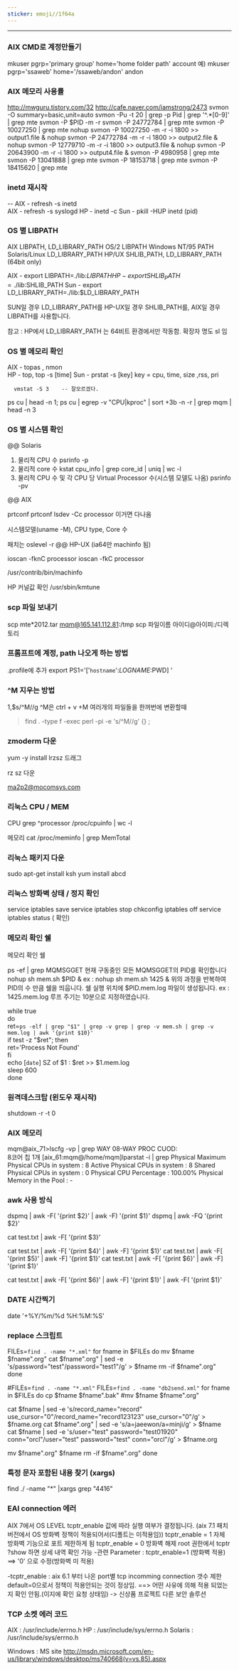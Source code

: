 ```yaml
---
sticker: emoji//1f64a
---
```

---
### AIX CMD로 계정만들기
mkuser pgrp='primary group' home='home folder path' account
 예)
mkuser pgrp='ssaweb' home='/ssaweb/andon' andon
### AIX 메모리 사용률
http://mwguru.tistory.com/32
http://cafe.naver.com/iamstrong/2473
svmon -O summary=basic,unit=auto
svmon -Pu -t 20 | grep -p Pid | grep '^.*[0-9]' | grep mte
svmon -P $PID -m -r 
svmon -P 24772784 | grep mte
svmon -P 10027250 | grep mte
nohup svmon -P 10027250  -m -r -i 1800 >> output1.file &
nohup svmon -P 24772784  -m -r -i 1800 >> output2.file &
nohup svmon -P 12779710  -m -r -i 1800 >> output3.file &
nohup svmon -P 20643900  -m -r -i 1800 >> output4.file &
svmon -P 4980958 | grep mte
svmon -P 13041888 | grep mte
svmon -P 18153718 | grep mte
svmon -P 18415620 | grep mte

### inetd 재시작
-- AIX - refresh -s inetd  
AIX - refresh -s syslogd
HP - inetd -c
Sun - pkill -HUP inetd (pid)


### OS 별 LIBPATH
AIX            LIBPATH, LD_LIBRARY_PATH 
OS/2           LIBPATH
Windows NT/95  PATH
Solaris/Linux     LD_LIBRARY_PATH
HP/UX          SHLIB_PATH, LD_LIBRARY_PATH (64bit only)



AIX - export LIBPATH=./lib:$LIBPATH   
HP - export SHLIB_PATH=./lib:$SHLIB_PATH
Sun - export LD_LIBRARY_PATH=./lib:$LD_LIBRARY_PATH



SUN일 경우 LD_LIBRARY_PATH를
HP-UX일 경우 SHLIB_PATH를,
AIX일 경우 LIBPATH를 사용합니다. 

참고 : HP에서 LD_LIBRARY_PATH 는 64비트 환경에서만 작동함. 확장자 명도 sl 임


### OS 별 메모리 확인

AIX - topas , nmon   
HP - top, top -s [time]
Sun - prstat -s [key]
      key = cpu, time, size ,rss, pri
     
      vmstat -S 3    -- 잘모르겠다.


ps cu | head -n 1;
ps cu | egrep -v "CPU|kproc" | sort +3b -n -r | grep mqm | head -n 3 


### OS 별 시스템 확인
@@ Solaris

1. 물리적 CPU 수
 psrinfo -p
2. 물리적 core 수
  kstat cpu_info | grep core_id | uniq | wc -l
3. 물리적 CPU 수 및 각 CPU 당 Virtual Processor 수(시스템 모델도 나옴)
 psrinfo -pv


@@ AIX

prtconf
prtconf lsdev -Cc processor
이거면 다나옴

시스템모델(uname -M), CPU type, Core 수

패치는 oslevel -r
@@ HP-UX (ia64만 machinfo 됨)

ioscan -fknC processor
ioscan -fkC processor

/usr/contrib/bin/machinfo

HP 커널값 확인
/usr/sbin/kmtune

### scp 파일 보내기 

scp mte*2012.tar mqm@165.141.112.81:/tmp
scp  파일이름  아이디@아이피:/디렉토리


### 프롬프트에 계정, path 나오게 하는 방법
.profile에 추가
export PS1='['`hostname`':$LOGNAME:$PWD] '


### ^M 지우는 방법
1,$s/^M//g
^M은 ctrl + v +M
여러개의 파일들을 한꺼번에 변환할때
>find . -type f -exec perl -pi -e 's/^M//g' {} \;

### zmoderm 다운
yum -y install lrzsz
드래그 

rz
sz 다운

ma2p2@mocomsys.com

### 리눅스 CPU / MEM

CPU
grep ^processor /proc/cpuinfo | wc -l

메모리
cat /proc/meminfo | grep MemTotal


### 리눅스 패키지 다운
sudo apt-get install ksh
yum install abcd

### 리눅스 방화벽 상태 / 정지 확인

 service iptables save
 service iptables stop
 chkconfig iptables off
 service iptables status ( 확인)


### 메모리 확인 쉘

메모리 확인 쉘

ps -ef | grep MQMSGGET
현재 구동중인 모든 MQMSGGET의 PID를 확인합니다
nohup sh mem.sh $PID & 
ex : nohup sh mem.sh 1425 &
위의 과정을 반복하여 PID의 수 만큼 쉘을 띄웁니다.
쉘 실행 위치에 $PID.mem.log 파일이 생성됩니다. 
ex : 1425.mem.log
루프 주기는 10분으로 지정하였습니다.

while true                                                                                        
do                                                                                                
ret=`ps -elf | grep "$1" | grep -v grep | grep -v mem.sh | grep -v mem.log | awk '{print $10}'`   
if test -z "$ret"; then                                                                           
	ret='Process Not Found'                                                                         
fi                                                                                                
echo [`date`] SZ of $1 : $ret >> $1.mem.log                                                       
sleep 600                                                                                         
done                                                                                              


### 원격데스크탑 (윈도우 재시작)
shutdown -r -t 0


### AIX 메모리
mqm@aix_71>lscfg -vp | grep WAY
      08-WAY PROC CUOD:   
	  8코어 칩 1개
[aix_61:mqm@/home/mqm]lparstat -i | grep Physical
Maximum Physical CPUs in system            : 8
Active Physical CPUs in system             : 8
Shared Physical CPUs in system             : 0
Physical CPU Percentage                    : 100.00%
Physical Memory in the Pool                : -

### awk 사용 방식
dspmq | awk -F\( '{print $2}' | awk -F\) '{print $1}'
dspmq | awk -FQ '{print $2}'

cat test.txt | awk -F\[ '{print $3}' 

cat test.txt | awk -F\[ '{print $4}' | awk -F\] '{print $1}'
cat test.txt | awk -F\[ '{print $5}' | awk -F\] '{print $1}'
cat test.txt | awk -F\[ '{print $6}' | awk -F\] '{print $1}'

cat test.txt | awk -F\[ '{print $6}' | awk -F\] '{print $1}' | awk -F\( '{print $1}'

### DATE 시간찍기

date '+%Y/%m/%d %H:%M:%S' 

### replace 스크립트

FILEs=`find . -name "*.xml"`
for fname in $FILEs
do
mv $fname $fname".org"
cat $fname".org" | sed -e 's/password="test"/password="test1"/g' > $fname
rm -if $fname".org"
done

#FILEs=`find . -name "*.xml"`
FILEs=`find . -name "db2send.xml"`
for fname in $FILEs
do
cp $fname $fname".bak"
#mv $fname $fname".org"

cat $fname | sed -e 's/record_name="record" use_cursor="0"/record_name="record123123" use_cursor="0"/g' > $fname.org
cat $fname".org" | sed -e 's/a=jaeewon/a=minji/g' > $fname
cat $fname | sed -e 's/user="test" password="test01920" conn="orcl"/user="test" password="test" conn="orcl"/g' > $fname.org

mv $fname".org" $fname
rm -if $fname".org"
done


### 특정 문자 포함된 내용 찾기 (xargs)
find ./ -name "*" |xargs grep "4416"


###  EAI connection 에러
AIX 7에서 OS LEVEL tcptr_enable 값에 따라 실행 여부가 결정됩니다. (aix 7.1 패치버전에서 OS 방화벽 정책이 적용되어서(디폴트는 미적용임))
tcptr_enable = 1 자체 방화벽 기능으로 포트 제한하게 됨
tcptr_enable = 0 방화벽 해제
root 권한에서 tcptr ?show 하면 상세 내역 확인 가능
-관련 Parameter : tcptr_enable=1 (방화벽 적용)
                         ==> '0' 으로 수정(방화벽 미 적용)

-tcptr_enable : aix 6.1 부터 나온 port별 tcp incomming connection 갯수 제한
                     default=0으로서 정책이 적용안되는 것이 정상임.
                     ==> 어떤 사유에 의해 적용 되었는지 확인 안됨.(이지에 확인 요청 상태임) -> 신상품 프로젝트 다른 보안 솔루션
					 

					 
### TCP 소켓 에러 코드

AIX : /usr/include/errno.h
HP : /usr/include/sys/errno.h
Solaris : /usr/include/sys/errno.h

Windows : MS site
http://msdn.microsoft.com/en-us/library/windows/desktop/ms740668(v=vs.85).aspx



